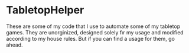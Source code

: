 # TabletopHelper
These are some of my code that I use to automate some of my tabletop games. They are unorginized, designed solely fır my usage and modified according to my house rules. But if you can find a usage for them, go ahead.

